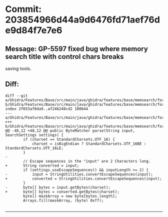 # Commit: 203854966d44a9d6476fd71aef76de9d84f7e7e6
## Message: GP-5597 fixed bug where memory search title with control chars breaks
saving tools.
## Diff:
```
diff --git a/Ghidra/Features/Base/src/main/java/ghidra/features/base/memsearch/format/StringSearchFormat.java b/Ghidra/Features/Base/src/main/java/ghidra/features/base/memsearch/format/StringSearchFormat.java
index 2f653af8da9..af246248cd2 100644
--- a/Ghidra/Features/Base/src/main/java/ghidra/features/base/memsearch/format/StringSearchFormat.java
+++ b/Ghidra/Features/Base/src/main/java/ghidra/features/base/memsearch/format/StringSearchFormat.java
@@ -48,12 +48,12 @@ public ByteMatcher parse(String input, SearchSettings settings) {
 		if (charset == StandardCharsets.UTF_16) {
 			charset = isBigEndian ? StandardCharsets.UTF_16BE : StandardCharsets.UTF_16LE;
 		}
-
 		// Escape sequences in the "input" are 2 Characters long.
+		String converted = input;
 		if (settings.useEscapeSequences() && inputLength >= 2) {
-			input = StringUtilities.convertEscapeSequences(input);
+			converted = StringUtilities.convertEscapeSequences(input);
 		}
-		byte[] bytes = input.getBytes(charset);
+		byte[] bytes = converted.getBytes(charset);
 		byte[] maskArray = new byte[bytes.length];
 		Arrays.fill(maskArray, (byte) 0xff);
 
```
-----------------------------------
